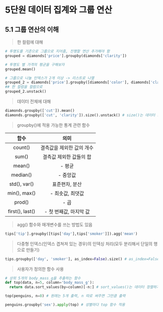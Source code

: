# 5단원 데이터 집계와 그룹 연산
## 5.1 그룹 연산의 이해
> 한 컬럼에 대해
```python
# 투명도를 기준으로 그룹으로 지어줌, 진행할 연산 추가해야 함
grouped = diamonds['price'].groupby(diamonds['clarity'])

# 투명도 별 가격의 평균을 구해보자
grouped.mean()

# 그룹으로 나눌 인덱스가 2개 이상 -> 리스트로 나열
grouped_2 = diamonds['price'].groupby([diamonds['color'], diamonds['clarity']]).mean()
## 한 컬럼을 컬럼으로
grouped_2.unstack()
```

> 데이터 전체에 대해
```python
diamonds.groupby(['cut']).mean()
diamonds.groupby(['cut', 'clarity']).size().unstack() # size()는 데이터 크기/길이 구하기 위함
```

> groupby()에 적용 가능한 통계 관련 함수

|함수|의미|
|:---:|:---:|
|count()|결측값을 제외한 값의 개수|
|sum()|결측값 제외한 값들의 합|
|mean()|- 평균|
|median()|- 중앙값|
|std(), var()|표준편차, 분산|
|min(), max()|- 최솟값, 최댓값|
|prod()|- 곱|
|first(), last()|- 첫 번째값, 마지막 값|

> agg() 함수와 매개변수를 쓰는 방법도 있음
```python
tips['tip'].groupby([tips['day'],tips['smoker']]).agg('mean')
```

> 다중형 인덱스(인덱스 겹쳐져 있는 경우)의 인덱싱 처리(모두 분리해서 단일의 행으로 만들기)
```python
tips.groupby(['day', 'smoker'], as_index=False).size() # as_index=False를 매개변수로 넣어주기
```

> 사용자가 정의한 함수 사용
```python
# 상위 5개의 body_mass_g을 추출하는 함수
def top(data, n=5, column='body_mass_g'):
  return data.sort_values(by=column)[-n:] # sort_values()는 데이터 정렬하기 위함, by는 기준

top(penguins, n=8) # 원래는 5개 출력, n 따로 써주면 그만큼 출력

penguins.groupby('sex').apply(top) # 성별마다 top 함수 적용
```
